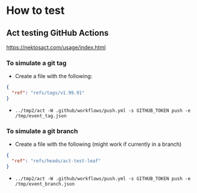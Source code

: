 # How to test

## Act testing GitHub Actions

https://nektosact.com/usage/index.html

### To simulate a git tag

* Create a file with the following:

```json
{
  "ref": "refs/tags/v1.99.91"
}
```

* `../tmp2/act -W .github/workflows/push.yml -s GITHUB_TOKEN push -e /tmp/event_tag.json`

### To simulate a git branch

* Create a file with the following (might work if currently in a branch)

``` json
{
  "ref": "refs/heads/act-test-leaf"
}
```

* `../tmp2/act -W .github/workflows/push.yml -s GITHUB_TOKEN push -e /tmp/event_branch.json`
